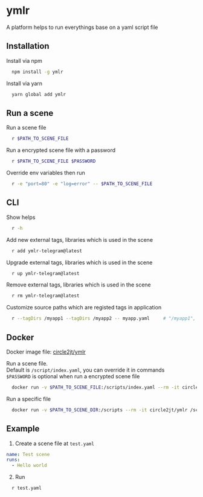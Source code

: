 # ymlr
A platform helps to run everythings base on a yaml script file

## Installation
Install via npm
```sh
  npm install -g ymlr
```

Install via yarn
```sh
  yarn global add ymlr
```

## Run a scene
Run a scene file
```sh
  r $PATH_TO_SCENE_FILE
```

Run a encrypted scene file with a password
```sh
  r $PATH_TO_SCENE_FILE $PASSWORD
```

Override env variables then run
```sh
  r -e "port=80" -e "log=error" -- $PATH_TO_SCENE_FILE
```

## CLI

Show helps
```sh
  r -h
```

Add new external tags, libraries which is used in the scene
```sh
  r add ymlr-telegram@latest
```

Upgrade external tags, libraries which is used in the scene
```sh
  r up ymlr-telegram@latest
```

Remove external tags, libraries which is used in the scene
```sh
  r rm ymlr-telegram@latest
```

Customize source paths which are registed tags in application

```sh
  r --tagDirs /myapp1 --tagDirs /myapp2 -- myapp.yaml     # "/myapp1", "/myapp2" are includes source code
```

## Docker

Docker image file: [circle2jt/ymlr](https://hub.docker.com/r/circle2jt/ymlr)

Run a scene file.  
Default is `/script/index.yaml`, you can override it in commands  
`$PASSWORD` is optional when run a encrypted scene file

```sh
  docker run -v $PATH_TO_SCENE_FILE:/scripts/index.yaml --rm -it circle2jt/ymlr /scripts/index.yaml $PASSWORD
```

Run a specific file
```sh
  docker run -v $PATH_TO_SCENE_DIR:/scripts --rm -it circle2jt/ymlr /scripts/$PATH_TO_SCENE_FILE
```

## Example

1. Create a scene file at `test.yaml`
```yaml
name: Test scene
runs:
  - Hello world
```

2. Run
```sh
  r test.yaml
```

